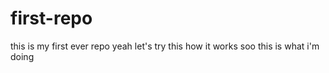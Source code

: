 # first-repo
this is my first ever repo
yeah let's try this how it works
soo this is what i'm doing

